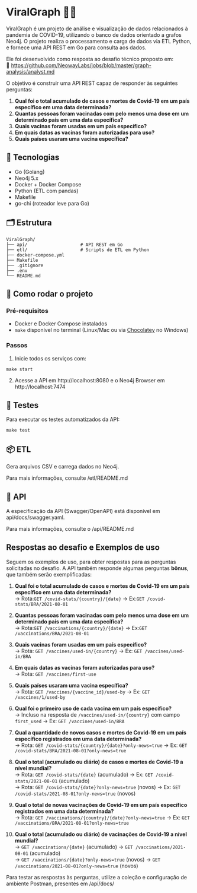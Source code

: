 # ViralGraph 🦠🌐

ViralGraph é um projeto de análise e visualização de dados relacionados à pandemia de COVID-19, utilizando o banco de dados orientado a grafos Neo4j. O projeto realiza o processamento e carga de dados via ETL Python, e fornece uma API REST em Go para consulta aos dados.

Ele foi desenvolvido como resposta ao desafio técnico proposto em:  
📎 https://github.com/NeowayLabs/jobs/blob/master/graph-analysis/analyst.md

O objetivo é construir uma API REST capaz de responder às seguintes perguntas:

1. **Qual foi o total acumulado de casos e mortes de Covid-19 em um país específico em uma data determinada?**  
2. **Quantas pessoas foram vacinadas com pelo menos uma dose em um determinado país em uma data específica?**  
3. **Quais vacinas foram usadas em um país específico?**  
4. **Em quais datas as vacinas foram autorizadas para uso?**  
5. **Quais países usaram uma vacina específica?**  

## 🔧 Tecnologias

- Go (Golang)
- Neo4j 5.x
- Docker + Docker Compose
- Python (ETL com pandas)
- Makefile
- go-chi (roteador leve para Go)

## 🗂 Estrutura

```
ViralGraph/
├── api/                    # API REST em Go
├── etl/                    # Scripts de ETL em Python
├── docker-compose.yml
├── Makefile
├── .gitignore
├── .env
└── README.md
````

## 🚀 Como rodar o projeto

### Pré-requisitos

- Docker e Docker Compose instalados
- `make` disponível no terminal (Linux/Mac ou via [Chocolatey](https://chocolatey.org/) no Windows)

### Passos

1. Inicie todos os serviços com:

```
make start
```

2. Acesse a API em http://localhost:8080 e o Neo4j Browser em http://localhost:7474

## 🧪 Testes

Para executar os testes automatizados da API:
```
make test
```

## 📦 ETL

Gera arquivos CSV e carrega dados no Neo4j.

Para mais informações, consulte /etl/README.md

## 📖 API

A especificação da API (Swagger/OpenAPI) está disponível em api/docs/swagger.yaml.

Para mais informações, consulte o /api/README.md

## Respostas ao desafio e Exemplos de uso

Seguem os exemplos de uso, para obter respostas para as perguntas solicitadas no desafio. A API também responde algumas perguntas **bônus**, que também serão exemplificadas:

1. **Qual foi o total acumulado de casos e mortes de Covid-19 em um país específico em uma data determinada?**  
   → Rota:`GET /covid-stats/{country}/{date}`
   → Ex:`GET /covid-stats/BRA/2021-08-01`

2. **Quantas pessoas foram vacinadas com pelo menos uma dose em um determinado país em uma data específica?**  
   → Rota:`GET /vaccinations/{country}/{date}`
   → Ex:`GET /vaccinations/BRA/2021-08-01`

3. **Quais vacinas foram usadas em um país específico?**  
   → Rota: `GET /vaccines/used-in/{country}`
   → Ex: `GET /vaccines/used-in/BRA`

4. **Em quais datas as vacinas foram autorizadas para uso?**  
   → Rota: `GET /vaccines/first-use`

5. **Quais países usaram uma vacina específica?**  
   → Rota: `GET /vaccines/{vaccine_id}/used-by`
   → Ex: `GET /vaccines/1/used-by`

6. **Qual foi o primeiro uso de cada vacina em um país específico?**  
   → Incluso na resposta de `/vaccines/used-in/{country}` com campo `first_used`
   → Ex: `GET /vaccines/used-in/BRA`

7. **Qual a quantidade de novos casos e mortes de Covid-19 em um país específico registrados em uma data determinada?**  
   → Rota: `GET /covid-stats/{country}/{date}?only-news=true`
   → Ex: `GET /covid-stats/BRA/2021-08-01?only-news=true`

8. **Qual o total (acumulado ou diário) de casos e mortes de Covid-19 a nível mundial?**  
   → Rota: `GET /covid-stats/{date}` (acumulado)
   → Ex: `GET /covid-stats/2021-08-01` (acumulado)  
   → Rota: `GET /covid-stats/{date}?only-news=true` (novos)
   → Ex: `GET /covid-stats/2021-08-01?only-news=true` (novos)

9. **Qual o total de novas vacinações de Covid-19 em um país específico registrados em uma data determinada?**  
   → Rota: `GET /vaccinations/{country}/{date}?only-news=true`
   → Ex: `GET /vaccinations/BRA/2021-08-01?only-news=true`

10. **Qual o total (acumulado ou diário) de vacinações de Covid-19 a nível mundial?**  
   → `GET /vaccinations/{date}` (acumulado) 
   → `GET /vaccinations/2021-08-01` (acumulado)   
   → `GET /vaccinations/{date}?only-news=true` (novos)
   → `GET /vaccinations/2021-08-01?only-news=true` (novos)

Para testar as respostas às perguntas, utilize a coleção e configuração de ambiente Postman, presentes em /api/docs/
